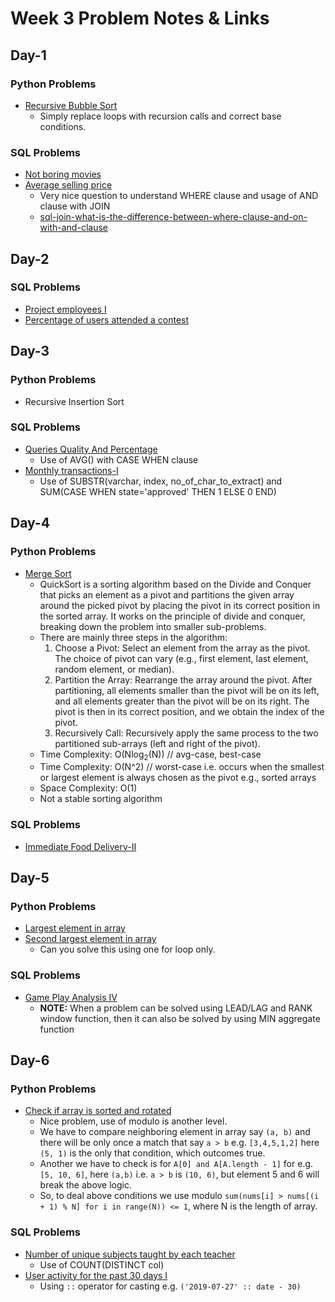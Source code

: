 # Week 3 Problem Notes & Links

## Day-1
### Python Problems
- [Recursive Bubble Sort](https://www.geeksforgeeks.org/recursive-bubble-sort/)
    + Simply replace loops with recursion calls and correct base conditions.
### SQL Problems
- [Not boring movies](https://leetcode.com/problems/not-boring-movies/?envType=study-plan-v2&envId=top-sql-50)
- [Average selling price](https://leetcode.com/problems/average-selling-price/?envType=study-plan-v2&envId=top-sql-50)
    + Very nice question to understand WHERE clause and usage of AND clause with JOIN
    + [sql-join-what-is-the-difference-between-where-clause-and-on-with-and-clause](https://stackoverflow.com/questions/354070/sql-join-what-is-the-difference-between-where-clause-and-on-clause)

## Day-2
### SQL Problems
- [Project employees I](https://leetcode.com/problems/project-employees-i/?envType=study-plan-v2&envId=top-sql-50)
- [Percentage of users attended a contest](https://leetcode.com/problems/percentage-of-users-attended-a-contest/description/?envType=study-plan-v2&envId=top-sql-50)

## Day-3
### Python Problems
- Recursive Insertion Sort
### SQL Problems
- [Queries Quality And Percentage](https://leetcode.com/problems/queries-quality-and-percentage/description/?envType=study-plan-v2&envId=top-sql-50)
    + Use of AVG() with CASE WHEN clause
- [Monthly transactions-I](https://leetcode.com/problems/monthly-transactions-i/?envType=study-plan-v2&envId=top-sql-50)
    + Use of SUBSTR(varchar, index, no_of_char_to_extract) and SUM(CASE WHEN state='approved' THEN 1 ELSE 0 END)

## Day-4
### Python Problems
- [Merge Sort](https://www.geeksforgeeks.org/problems/quick-sort/1)
    + QuickSort is a sorting algorithm based on the Divide and Conquer that picks an element as a pivot and partitions the given array around the picked pivot by placing the pivot in its correct position in the sorted array. It works on the principle of divide and conquer, breaking down the problem into smaller sub-problems.
    + There are mainly three steps in the algorithm:
        1. Choose a Pivot: Select an element from the array as the pivot. The choice of pivot can vary (e.g., first element, last element, random element, or median).
        2. Partition the Array: Rearrange the array around the pivot. After partitioning, all elements smaller than the pivot will be on its left, and all elements greater than the pivot will be on its right. The pivot is then in its correct position, and we obtain the index of the pivot.
        3. Recursively Call: Recursively apply the same process to the two partitioned sub-arrays (left and right of the pivot).
    + Time Complexity: O(Nlog<sub>2</sub>(N)) // avg-case, best-case
    + Time Complexity: O(N^2) // worst-case i.e. occurs when the smallest or largest element is always chosen as the pivot e.g., sorted arrays
    + Space Complexity: O(1)
    + Not a stable sorting algorithm
### SQL Problems
- [Immediate Food Delivery-II](https://leetcode.com/problems/immediate-food-delivery-ii/?envType=study-plan-v2&envId=top-sql-50)

## Day-5
### Python Problems
- [Largest element in array](https://www.geeksforgeeks.org/problems/largest-element-in-array4009/1)
- [Second largest element in array](https://www.geeksforgeeks.org/problems/second-largest3735/1)
    + Can you solve this using one for loop only.
### SQL Problems
- [Game Play Analysis IV](https://leetcode.com/problems/game-play-analysis-iv/?envType=study-plan-v2&envId=top-sql-50)
    + **NOTE:** When a problem can be solved using LEAD/LAG and RANK window function, then it can also be solved by using MIN aggregate function

## Day-6
### Python Problems
- [Check if array is sorted and rotated](https://leetcode.com/problems/check-if-array-is-sorted-and-rotated/description/)
    + Nice problem, use of modulo is another level.
    + We have to compare neighboring element in array say `(a, b)` and there will be only once a match that say `a > b` e.g. `[3,4,5,1,2]` here `(5, 1)` is the only that condition, which outcomes true.
    + Another we have to check is for `A[0] and A[A.length - 1]` for e.g. `[5, 10, 6]`, here `(a,b)` i.e. `a > b` is `(10, 6)`, but element 5 and 6 will break the above logic.
    + So, to deal above conditions we use modulo `sum(nums[i] > nums[(i + 1) % N] for i in range(N)) <= 1`, where N is the length of array.
### SQL Problems
- [Number of unique subjects taught by each teacher](https://leetcode.com/problems/number-of-unique-subjects-taught-by-each-teacher/?envType=study-plan-v2&envId=top-sql-50)
    + Use of COUNT(DISTINCT col)
- [User activity for the past 30 days I](https://leetcode.com/problems/user-activity-for-the-past-30-days-i/?envType=study-plan-v2&envId=top-sql-50)
    + Using `::` operator for casting e.g. `('2019-07-27' :: date - 30)`

